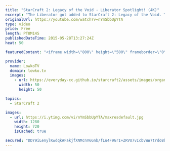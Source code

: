 ```yaml
---
title: "StarCraft 2: Legacy of the Void - Liberator Spotlight! (4K)"
excerpt: "The Liberator got added to StarCraft 2: Legacy of the Void. This unit will be the last unit added to StarCraft 2 and is available as a Starport unit for Terran in the Legacy of the Void expansion.  The unit can be created out of a Starport without an addon and can be produced two at a time with a reactor,"
originalUrl: https://youtube.com/watch?v=nYmSbbUpYTA
type: video
price: Free
length: PT8M14S
publishedDateTime: 2015-05-28T13:27:24Z
heat: 50

featuredContent: "<iframe width=\"800\" height=\"500\" frameborder=\"0\" src=\"https://www.youtube.com/embed/nYmSbbUpYTA\" allow=\"accelerometer; autoplay; encrypted-media; gyroscope; picture-in-picture\" allowfullscreen></iframe>"

provider:
  name: LowkoTV
  domain: lowko.tv
  images:
    - url: https://everyday-cc.github.io/starcraft2/assets/images/organizations/lowko.tv-50x50.jpg
      width: 50
      height: 50

topics:
  - StarCraft 2

images:
  - url: https://i.ytimg.com/vi/nYmSbbUpYTA/maxresdefault.jpg
    width: 1280
    height: 720
    isCached: true

secured: "DDY9iLenylKwdqkAFakjfXNMcnV6Gnb/fLu4F9GrI+ZRVU7vIcbvWW7trdoBbmSrtlRtOASv/Wm+NuT0sMfTM7zlFJupGB31DIZdFnmpb/L0bEbGwLBxM7ov/bjOEEdEdktgAOupi/FOOCEvpENdvthsRGuMGY/aSgLf/8oSnaS+awzV6tqE0uAtx+26tLJZqjWOmZrBTHNZtCew0avQI259vHMDe5zi1rEcFMQiIzfJThWREIvh0ogjtApLbgs2yC5G7TSHCkvRcG6A1c44cRpZJ2OGLfSnKvYnfi+eHNGo+guC39B8uhsgSi25UObE2NZsqjVZAvFSxYpiLA7PFrdUo2Nhern/PX6IhJqirbYjzmkAusPecz1Gh9y92QqvWKE0m2Dt3WKdr1jMyOfhKz2plVIU4oziCqLDBnP9Lgmuopc0z1vlRhakF3NQISR/;mvVbS4w8c8iTMnZtZlHEng=="
---
```


